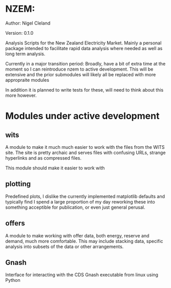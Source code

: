 # NZEM:


Author: Nigel Cleland

Version: 0.1.0

Analysis Scripts for the New Zealand Electricity Market.
Mainly a personal package intended to facilitate rapid data analysis where
needed as well as long term analysis.

Currently in a major transition period:
Broadly, have a bit of extra time at the moment so I can reintroduce nzem to 
active development. This will be extensive and the prior submodules will
likely all be replaced with more appropraite modules

In addition it is planned to write tests for these, will need to think about
this more however.

# Modules under active development

## wits

A module to make it much much easier to work with the files from the WITS site.
The site is pretty archaic and serves files with confusing URLs, strange hyperlinks
and as compressed files.

This module should make it easier to work with

## plotting

Predefined plots, I dislike the currently implemented matplotlib defaults and
typically find I spend a large proportion of my day reworking these into something
acceptible for publication, or even just general perusal.

## offers

A module to make working with offer data, both energy, reserve and demand, much
more comfortable. This may include stacking data, specific analysis into subsets
of the data or other arrangements.

## Gnash

Interface for interacting with the CDS Gnash executable from linux using Python

